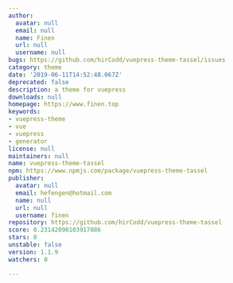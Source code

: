 ```yaml
---
author:
  avatar: null
  email: null
  name: Finen
  url: null
  username: null
bugs: https://github.com/hirCodd/vuepress-theme-tassel/issues
category: theme
date: '2019-06-11T14:52:48.067Z'
deprecated: false
description: a theme for vuepress
downloads: null
homepage: https://www.finen.top
keywords:
- vuepress-theme
- vue
- vuepress
- generator
license: null
maintainers: null
name: vuepress-theme-tassel
npm: https://www.npmjs.com/package/vuepress-theme-tassel
publisher:
  avatar: null
  email: hefengen@hotmail.com
  name: null
  url: null
  username: finen
repository: https://github.com/hirCodd/vuepress-theme-tassel
score: 0.23142098103917086
stars: 0
unstable: false
version: 1.1.9
watchers: 0

---
```


